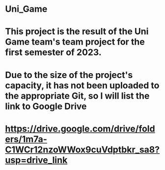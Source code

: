 # Uni_Game
# This project is the result of the Uni Game team's team project for the first semester of 2023.
# Due to the size of the project's capacity, it has not been uploaded to the appropriate Git, so I will list the link to Google Drive
# https://drive.google.com/drive/folders/1m7a-C1WCr12nzoWWox9cuVdptbkr_sa8?usp=drive_link
